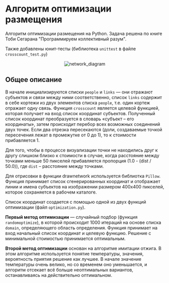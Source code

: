 # Алгоритм оптимизации размещения
Алгоритм оптимизации размещения на Python. Задача решена по книге Тоби Сегарана "Программируем коллективный разум".

Также добавлены юнит-тесты (библиотека ```unittest``` в файле ```crosscount_test.py```)
<p align="center">
  <img src="https://github.com/user-attachments/assets/2ac3999e-6550-42f1-95fb-4bb1f0a12b8a" alt="network_diagram"/>
</p>

## Общее описание

В начале инициализируются списки ```people``` и ```links``` — они отражают субъектов и связи между ними соответственно, список ```links``` содержит в себе кортежи из двух элементов списка ```people```, т.е. один кортеж отражает одну связь. Функция ```crosscount``` является целевой функцией, которая получает на вход список координат субъектов. Полученный список координат преобразуется в словарь «субъект – его координаты», затем происходит перебор всех возможных соединений двух точек. Если два отрезка пересекаются (доли, создаваемые точкой пересечения лежат в промежутке от 0 до 1), то к стоимости прибавляется 1. 

Для того, чтобы в процессе визуализации точки не находились друг к другу слишком близко к стоимости в случае, когда расстояние между точками меньше 50 пикселей прибавляется пропорция (1.0 - (dist / 50.0)), где ```dist``` – расстояние между точками.

Для отрисовки в функции drawnetwork используется библиотка ```Pillow```. Функция принимает список сгенерированных координат и отображает линии и имена субъектов на изображении размером 400x400 пикселей, которое сохраняется в рабочем каталоге.

Список координат создается с помощью одной из двух функций оптимизации (файл ```optimization.py```).

**Первый метод оптимизации** — случайный подбор (функция ```randomoptimize```), в которой происходит 1000 итераций на основе списка ```domain```, определяющего область определения. Функция принимает на вход начальный список координат и целевую функцию. Решение с минимальной стоимостью принимается оптимальным.

**Второй метод оптимизации** основан на алгоритме имитации отжига. В этом алгоритме используется понятие температуры, значения, вероятность приятия решение как лучшее. В начале значение температуры очень велико, но со временем оно уменьшается, и алгоритм отсекает всё больше неоптимальных вариантов, останавливаясь на действительно оптимальном.
